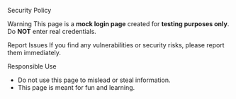 Security Policy

Warning
This page is a **mock login page** created for **testing purposes only**.
Do **NOT** enter real credentials.

Report Issues
If you find any vulnerabilities or security risks, please report them immediately.

Responsible Use
- Do not use this page to mislead or steal information.
- This page is meant for fun and learning.
